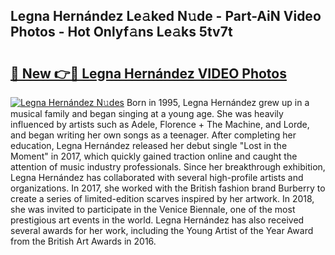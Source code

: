 ## Legna Hernández Le𝚊ked N𝚞de - Part-AiN Video Photos - Hot Onlyf𝚊ns Le𝚊ks 5tv7t

# <h2><a href="http://ac34592.deff.icu/?id=Legna+Hern%c3%a1ndez">🔗 New 👉🔴 Legna Hernández VIDEO Photos</a></h2>

[![Legna Hernández N𝚞des](https://i.imgur.com/rIISA9y.gif)](http://ac34592.deff.icu/?id=Legna+Hern%c3%a1ndez)
Born in 1995, Legna Hernández grew up in a musical family and began singing at a young age. She was heavily influenced by artists such as Adele, Florence + The Machine, and Lorde, and began writing her own songs as a teenager. After completing her education, Legna Hernández released her debut single "Lost in the Moment" in 2017, which quickly gained traction online and caught the attention of music industry professionals. Since her breakthrough exhibition, Legna Hernández has collaborated with several high-profile artists and organizations. In 2017, she worked with the British fashion brand Burberry to create a series of limited-edition scarves inspired by her artwork. In 2018, she was invited to participate in the Venice Biennale, one of the most prestigious art events in the world. Legna Hernández has also received several awards for her work, including the Young Artist of the Year Award from the British Art Awards in 2016.
